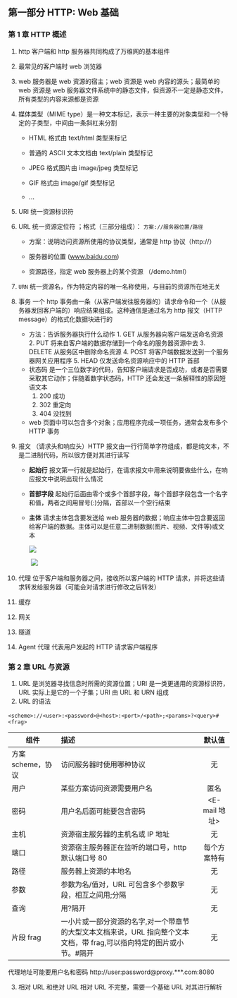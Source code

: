 ## 第一部分 HTTP: Web 基础

### 第 1 章 HTTP 概述

1. http 客户端和 http 服务器共同构成了万维网的基本组件

2. 最常见的客户端时 web 浏览器

3. web 服务器是 web 资源的宿主；web 资源是 web 内容的源头；最简单的 web 资源是 web 服务器文件系统中的静态文件，但资源不一定是静态文件，所有类型的内容来源都是资源

4. 媒体类型（MIME type）是一种文本标记，表示一种主要的对象类型和一个特定的子类型，中间由一条斜杠来分割

   - HTML 格式由 text/html 类型来标记

   - 普通的 ASCII 文本文档由 text/plain 类型标记

   - JPEG 格式图片由 image/jpeg 类型标记

   - GIF 格式由 image/gif 类型标记

   - ...

5. URI 统一资源标识符

6. URL 统一资源定位符 ；格式（三部分组成）： `方案://服务器位置/路径`

   - 方案：说明访问资源所使用的协议类型，通常是 http 协议（http://）

   - 服务器的位置 (www.baidu.com)

   - 资源路径，指定 web 服务器上的某个资源 （/demo.html）

7. `URN` 统一资源名，作为特定内容的唯一名称使用，与目前的资源所在地无关

8. 事务 一个 http 事务由一条（从客户端发往服务器的）请求命令和一个（从服务器发回客户端的）响应结果组成。这种通信是通过名为 http 报文（HTTP message）的格式化数据块进行的

   - 方法：告诉服务器执行什么动作 1. GET 从服务器向客户端发送命名资源 2. PUT 将来自客户端的数据存储到一个命名的服务器资源中去 3. DELETE 从服务区中删除命名资源 4. POST 将客户端数据发送到一个服务器网关应用程序 5. HEAD 仅发送命名资源响应中的 HTTP 首部
   - 状态码 是一个三位数字的代码，告知客户端请求是否成功，或者是否需要采取其它动作；伴随着数字状态码，HTTP 还会发送一条解释性的原因短语文本
     1. 200 成功
     2. 302 重定向
     3. 404 没找到
   - web 页面中可以包含多个对象；应用程序完成一项任务，通常会发布多个 HTTP 事务

9. 报文 （请求头和响应头）HTTP 报文由一行行简单字符组成，都是纯文本，不是二进制代码，所以很方便对其进行读写

   - **起始行** 报文第一行就是起始行，在请求报文中用来说明要做些什么，在响应报文中说明出现什么情况

   - **首部字段** 起始行后面由零个或多个首部字段，每个首部字段包含一个名字和值，两者之间用冒号(:)分隔，首部以一个空行结束

   - **主体** 请求主体包含要发送给 web 服务器的数据；响应主体中包含要返回给客户端的数据。主体可以是任意二进制数据(图片、视频、文件等)或文本

     ![](https://img-blog.csdnimg.cn/20200428174200920.png)

     ​ ![](https://img-blog.csdnimg.cn/20200428174928579.png?x-oss-process=image/watermark,type_ZmFuZ3poZW5naGVpdGk,shadow_10,text_aHR0cHM6Ly9ibG9nLmNzZG4ubmV0L3dlaXhpbl80NTM5MzA5NA==,size_16,color_FFFFFF,t_70)

10. 代理 位于客户端和服务器之间，接收所以客户端的 HTTP 请求，并将这些请求转发给服务器（可能会对请求进行修改之后转发）

11. 缓存

12. 网关

13. 隧道

14. Agent 代理 代表用户发起的 HTTP 请求客户端程序

### 第 2 章 URL 与资源

1. URL 是浏览器寻找信息时所需的资源位置；URI 是一类更通用的资源标识符，URL 实际上是它的一个子集；URI 由 URL 和 URN 组成
2. URL 的语法

​ `<scheme>://<user>:<password>@<host>:<port>/<path>;<params>?<query>#<frag>`

| 组件              | 描述                                                                                                                   |    默认值     |
| ----------------- | :--------------------------------------------------------------------------------------------------------------------- | :-----------: |
| 方案 scheme，协议 | 访问服务器时使用哪种协议                                                                                               |      无       |
| 用户              | 某些方案访问资源需要用户名                                                                                             |     匿名      |
| 密码              | 用户名后面可能要包含密码                                                                                               | <E-mail 地址> |
| 主机              | 资源宿主服务器的主机名或 IP 地址                                                                                       |      无       |
| 端口              | 资源宿主服务器正在监听的端口号，http 默认端口号 80                                                                     | 每个方案特有  |
| 路径              | 服务器上资源的本地名                                                                                                   |      无       |
| 参数              | 参数为名/值对，URL 可包含多个参数字段，相互之间用;分隔                                                                 |      无       |
| 查询              | 用?隔开                                                                                                                |      无       |
| 片段 frag         | 一小片或一部分资源的名字,对一个带章节的大型文本文档来说，URL 指向整个文本文档，带 frag,可以指向特定的图片或小节。#隔开 |      无       |

代理地址可能要用户名和密码 http://user:password@proxy.\*\*\*.com:8080

3. 相对 URL 和绝对 URL 相对 URL 不完整，需要一个基础 URL 对其进行解析
